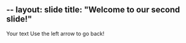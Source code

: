   --
layout: slide
title: "Welcome to our second slide!"
---
Your text
Use the left arrow to go back!
